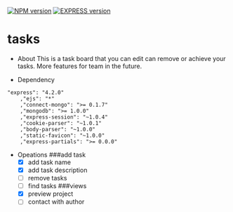 [![NPM version](https://badge.fury.io/js/npm.svg)](http://badge.fury.io/js/npm)
[![EXPRESS version](https://badge.fury.io/js/express.svg)](http://badge.fury.io/js/express)

# tasks

- About
This is a task board that you can edit can remove or achieve
your tasks. More features for team in the future.

- Dependency
```
"express": "4.2.0"
    ,"ejs": "*"
    ,"connect-mongo": ">= 0.1.7"
    ,"mongodb": ">= 1.0.0"
    ,"express-session": "~1.0.4"
    ,"cookie-parser": "~1.0.1"
    ,"body-parser": "~1.0.0"
    ,"static-favicon": "~1.0.0"
    ,"express-partials": ">= 0.0.0"
```

- Opeations
###add task
  - [X] add task name
  - [X] add task description
  - [ ] remove tasks
  - [ ] find tasks
###views
  - [X] preview project
  - [ ] contact with author
